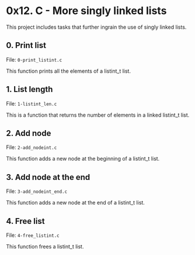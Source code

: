 # 0x12. C - More singly linked lists
This project includes tasks that further ingrain the use of singly linked lists.

## 0. Print list
File: ```0-print_listint.c```

This function prints all the elements of a listint_t list.

## 1. List length
File: ```1-listint_len.c```

This is a function that returns the number of elements in a linked listint_t list.

## 2. Add node
File: ```2-add_nodeint.c```

This function adds a new node at the beginning of a listint_t list.

## 3. Add node at the end
File: ```3-add_nodeint_end.c```

This function adds a new node at the end of a listint_t list.

## 4. Free list
File: ```4-free_listint.c```

This function frees a listint_t list.